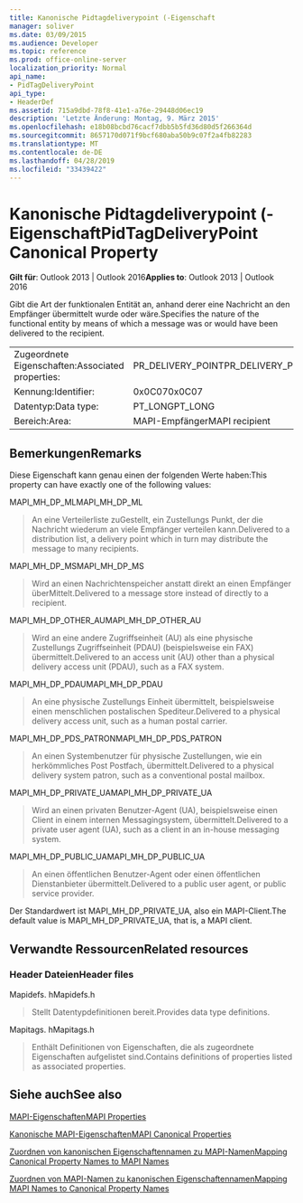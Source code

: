 ```yaml
---
title: Kanonische Pidtagdeliverypoint (-Eigenschaft
manager: soliver
ms.date: 03/09/2015
ms.audience: Developer
ms.topic: reference
ms.prod: office-online-server
localization_priority: Normal
api_name:
- PidTagDeliveryPoint
api_type:
- HeaderDef
ms.assetid: 715a9dbd-78f8-41e1-a76e-29448d06ec19
description: 'Letzte Änderung: Montag, 9. März 2015'
ms.openlocfilehash: e18b08bcbd76cacf7dbb5b5fd36d80d5f266364d
ms.sourcegitcommit: 8657170d071f9bcf680aba50b9c07f2a4fb82283
ms.translationtype: MT
ms.contentlocale: de-DE
ms.lasthandoff: 04/28/2019
ms.locfileid: "33439422"
---
```

# <a name="pidtagdeliverypoint-canonical-property"></a><span data-ttu-id="d646c-103">Kanonische Pidtagdeliverypoint (-Eigenschaft</span><span class="sxs-lookup"><span data-stu-id="d646c-103">PidTagDeliveryPoint Canonical Property</span></span>

  
  
<span data-ttu-id="d646c-104">**Gilt für**: Outlook 2013 | Outlook 2016</span><span class="sxs-lookup"><span data-stu-id="d646c-104">**Applies to**: Outlook 2013 | Outlook 2016</span></span> 
  
<span data-ttu-id="d646c-105">Gibt die Art der funktionalen Entität an, anhand derer eine Nachricht an den Empfänger übermittelt wurde oder wäre.</span><span class="sxs-lookup"><span data-stu-id="d646c-105">Specifies the nature of the functional entity by means of which a message was or would have been delivered to the recipient.</span></span> 
  
|||
|:-----|:-----|
|<span data-ttu-id="d646c-106">Zugeordnete Eigenschaften:</span><span class="sxs-lookup"><span data-stu-id="d646c-106">Associated properties:</span></span>  <br/> |<span data-ttu-id="d646c-107">PR_DELIVERY_POINT</span><span class="sxs-lookup"><span data-stu-id="d646c-107">PR_DELIVERY_POINT</span></span>  <br/> |
|<span data-ttu-id="d646c-108">Kennung:</span><span class="sxs-lookup"><span data-stu-id="d646c-108">Identifier:</span></span>  <br/> |<span data-ttu-id="d646c-109">0x0C07</span><span class="sxs-lookup"><span data-stu-id="d646c-109">0x0C07</span></span>  <br/> |
|<span data-ttu-id="d646c-110">Datentyp:</span><span class="sxs-lookup"><span data-stu-id="d646c-110">Data type:</span></span>  <br/> |<span data-ttu-id="d646c-111">PT_LONG</span><span class="sxs-lookup"><span data-stu-id="d646c-111">PT_LONG</span></span>  <br/> |
|<span data-ttu-id="d646c-112">Bereich:</span><span class="sxs-lookup"><span data-stu-id="d646c-112">Area:</span></span>  <br/> |<span data-ttu-id="d646c-113">MAPI-Empfänger</span><span class="sxs-lookup"><span data-stu-id="d646c-113">MAPI recipient</span></span>  <br/> |
   
## <a name="remarks"></a><span data-ttu-id="d646c-114">Bemerkungen</span><span class="sxs-lookup"><span data-stu-id="d646c-114">Remarks</span></span>

<span data-ttu-id="d646c-115">Diese Eigenschaft kann genau einen der folgenden Werte haben:</span><span class="sxs-lookup"><span data-stu-id="d646c-115">This property can have exactly one of the following values:</span></span> 
  
<span data-ttu-id="d646c-116">MAPI_MH_DP_ML</span><span class="sxs-lookup"><span data-stu-id="d646c-116">MAPI_MH_DP_ML</span></span> 
  
> <span data-ttu-id="d646c-117">An eine Verteilerliste zuGestellt, ein Zustellungs Punkt, der die Nachricht wiederum an viele Empfänger verteilen kann.</span><span class="sxs-lookup"><span data-stu-id="d646c-117">Delivered to a distribution list, a delivery point which in turn may distribute the message to many recipients.</span></span>
    
<span data-ttu-id="d646c-118">MAPI_MH_DP_MS</span><span class="sxs-lookup"><span data-stu-id="d646c-118">MAPI_MH_DP_MS</span></span> 
  
> <span data-ttu-id="d646c-119">Wird an einen Nachrichtenspeicher anstatt direkt an einen Empfänger überMittelt.</span><span class="sxs-lookup"><span data-stu-id="d646c-119">Delivered to a message store instead of directly to a recipient.</span></span>
    
<span data-ttu-id="d646c-120">MAPI_MH_DP_OTHER_AU</span><span class="sxs-lookup"><span data-stu-id="d646c-120">MAPI_MH_DP_OTHER_AU</span></span> 
  
> <span data-ttu-id="d646c-121">Wird an eine andere Zugriffseinheit (AU) als eine physische Zustellungs Zugriffseinheit (PDAU) (beispielsweise ein FAX) übermittelt.</span><span class="sxs-lookup"><span data-stu-id="d646c-121">Delivered to an access unit (AU) other than a physical delivery access unit (PDAU), such as a FAX system.</span></span>
    
<span data-ttu-id="d646c-122">MAPI_MH_DP_PDAU</span><span class="sxs-lookup"><span data-stu-id="d646c-122">MAPI_MH_DP_PDAU</span></span> 
  
> <span data-ttu-id="d646c-123">An eine physische Zustellungs Einheit übermittelt, beispielsweise einen menschlichen postalischen Spediteur.</span><span class="sxs-lookup"><span data-stu-id="d646c-123">Delivered to a physical delivery access unit, such as a human postal carrier.</span></span>
    
<span data-ttu-id="d646c-124">MAPI_MH_DP_PDS_PATRON</span><span class="sxs-lookup"><span data-stu-id="d646c-124">MAPI_MH_DP_PDS_PATRON</span></span> 
  
> <span data-ttu-id="d646c-125">An einen Systembenutzer für physische Zustellungen, wie ein herkömmliches Post Postfach, übermittelt.</span><span class="sxs-lookup"><span data-stu-id="d646c-125">Delivered to a physical delivery system patron, such as a conventional postal mailbox.</span></span>
    
<span data-ttu-id="d646c-126">MAPI_MH_DP_PRIVATE_UA</span><span class="sxs-lookup"><span data-stu-id="d646c-126">MAPI_MH_DP_PRIVATE_UA</span></span> 
  
> <span data-ttu-id="d646c-127">Wird an einen privaten Benutzer-Agent (UA), beispielsweise einen Client in einem internen Messagingsystem, übermittelt.</span><span class="sxs-lookup"><span data-stu-id="d646c-127">Delivered to a private user agent (UA), such as a client in an in-house messaging system.</span></span>
    
<span data-ttu-id="d646c-128">MAPI_MH_DP_PUBLIC_UA</span><span class="sxs-lookup"><span data-stu-id="d646c-128">MAPI_MH_DP_PUBLIC_UA</span></span> 
  
> <span data-ttu-id="d646c-129">An einen öffentlichen Benutzer-Agent oder einen öffentlichen Dienstanbieter übermittelt.</span><span class="sxs-lookup"><span data-stu-id="d646c-129">Delivered to a public user agent, or public service provider.</span></span>
    
<span data-ttu-id="d646c-130">Der Standardwert ist MAPI_MH_DP_PRIVATE_UA, also ein MAPI-Client.</span><span class="sxs-lookup"><span data-stu-id="d646c-130">The default value is MAPI_MH_DP_PRIVATE_UA, that is, a MAPI client.</span></span> 
  
## <a name="related-resources"></a><span data-ttu-id="d646c-131">Verwandte Ressourcen</span><span class="sxs-lookup"><span data-stu-id="d646c-131">Related resources</span></span>

### <a name="header-files"></a><span data-ttu-id="d646c-132">Header Dateien</span><span class="sxs-lookup"><span data-stu-id="d646c-132">Header files</span></span>

<span data-ttu-id="d646c-133">Mapidefs. h</span><span class="sxs-lookup"><span data-stu-id="d646c-133">Mapidefs.h</span></span>
  
> <span data-ttu-id="d646c-134">Stellt Datentypdefinitionen bereit.</span><span class="sxs-lookup"><span data-stu-id="d646c-134">Provides data type definitions.</span></span>
    
<span data-ttu-id="d646c-135">Mapitags. h</span><span class="sxs-lookup"><span data-stu-id="d646c-135">Mapitags.h</span></span>
  
> <span data-ttu-id="d646c-136">Enthält Definitionen von Eigenschaften, die als zugeordnete Eigenschaften aufgelistet sind.</span><span class="sxs-lookup"><span data-stu-id="d646c-136">Contains definitions of properties listed as associated properties.</span></span>
    
## <a name="see-also"></a><span data-ttu-id="d646c-137">Siehe auch</span><span class="sxs-lookup"><span data-stu-id="d646c-137">See also</span></span>



[<span data-ttu-id="d646c-138">MAPI-Eigenschaften</span><span class="sxs-lookup"><span data-stu-id="d646c-138">MAPI Properties</span></span>](mapi-properties.md)
  
[<span data-ttu-id="d646c-139">Kanonische MAPI-Eigenschaften</span><span class="sxs-lookup"><span data-stu-id="d646c-139">MAPI Canonical Properties</span></span>](mapi-canonical-properties.md)
  
[<span data-ttu-id="d646c-140">Zuordnen von kanonischen Eigenschaftennamen zu MAPI-Namen</span><span class="sxs-lookup"><span data-stu-id="d646c-140">Mapping Canonical Property Names to MAPI Names</span></span>](mapping-canonical-property-names-to-mapi-names.md)
  
[<span data-ttu-id="d646c-141">Zuordnen von MAPI-Namen zu kanonischen Eigenschaftennamen</span><span class="sxs-lookup"><span data-stu-id="d646c-141">Mapping MAPI Names to Canonical Property Names</span></span>](mapping-mapi-names-to-canonical-property-names.md)

